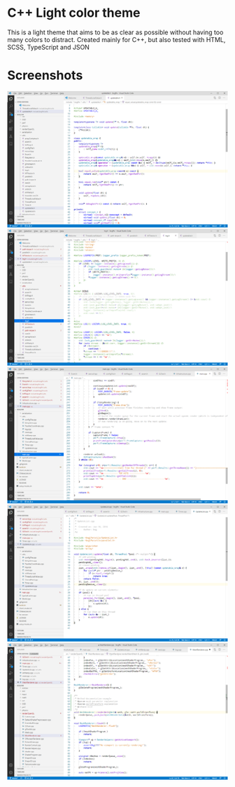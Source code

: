 # C++ Light color theme
This is a light theme that aims to be as clear as possible without having too many colors to distract.
Created mainly for C++, but also tested with HTML, SCSS, TypeScript and JSON

# Screenshots

![Theme screenshot](https://raw.githubusercontent.com/bog2k3/vscode-theme-cxx-light/master/images/screenshot1.png)
![Theme screenshot](https://raw.githubusercontent.com/bog2k3/vscode-theme-cxx-light/master/images/screenshot2.png)
![Theme screenshot](https://raw.githubusercontent.com/bog2k3/vscode-theme-cxx-light/master/images/screenshot3.png)
![Theme screenshot](https://raw.githubusercontent.com/bog2k3/vscode-theme-cxx-light/master/images/screenshot4.png)
![Theme screenshot](https://raw.githubusercontent.com/bog2k3/vscode-theme-cxx-light/master/images/screenshot5.png)

